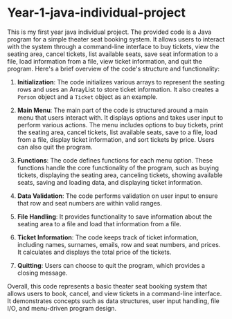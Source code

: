 # Year-1-java-individual-project
This is my first year java individual project.
The provided code is a Java program for a simple theater seat booking system. It allows users to interact with the system through a command-line interface to buy tickets, view the seating area, cancel tickets, list available seats, save seat information to a file, load information from a file, view ticket information, and quit the program. Here's a brief overview of the code's structure and functionality:

1. **Initialization**: The code initializes various arrays to represent the seating rows and uses an ArrayList to store ticket information. It also creates a `Person` object and a `Ticket` object as an example.

2. **Main Menu**: The main part of the code is structured around a main menu that users interact with. It displays options and takes user input to perform various actions. The menu includes options to buy tickets, print the seating area, cancel tickets, list available seats, save to a file, load from a file, display ticket information, and sort tickets by price. Users can also quit the program.

3. **Functions**: The code defines functions for each menu option. These functions handle the core functionality of the program, such as buying tickets, displaying the seating area, canceling tickets, showing available seats, saving and loading data, and displaying ticket information.

4. **Data Validation**: The code performs validation on user input to ensure that row and seat numbers are within valid ranges.

5. **File Handling**: It provides functionality to save information about the seating area to a file and load that information from a file.

6. **Ticket Information**: The code keeps track of ticket information, including names, surnames, emails, row and seat numbers, and prices. It calculates and displays the total price of the tickets.

7. **Quitting**: Users can choose to quit the program, which provides a closing message.

Overall, this code represents a basic theater seat booking system that allows users to book, cancel, and view tickets in a command-line interface. It demonstrates concepts such as data structures, user input handling, file I/O, and menu-driven program design.
